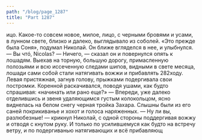 ```yaml
---
path: "/blog/page_1287"
title: "Part 1287"
---
```


ицо. Какое-то совсем новое, милое, лицо, с черными бровями и усами, в лунном свете, близко и далеко, выглядывало из соболей.
«Это прежде была Соня», подумал Николай. Он ближе вгляделся в нее, и улыбнулся.
— Вы чтó, Nicolas?
— Ничего, — сказал он и повернулся опять к лошадям.
Выехав на торную, большую дорогу, примасленную полозьями и всю иссеченную следами шипов, видными в свете месяца, лошади сами собой стали натягивать вожжи и прибавлять 282ходу. Левая пристяжная, загнув голову, прыжками подергивала свои постромки. Коренной раскачивался, поводя ушами, как будто спрашивая: «начинать или рано еще?» — Впереди, уже далеко отделившись и звеня удаляющимся густым колокольцом, ясно виднелась на белом снегу черная тройка Захара. Слышны были из его саней покрикиванье и хохот и голоса наряженных.
— Ну ли вы, разлюбезные! — крикнул Николай, с одной стороны поддергивая вожжу и отводя с кнутом руку. И только по усилившемуся как будто на встречу ветру, и по подергиванью натягивающих и всё прибавляющ
